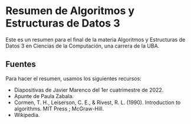 # Resumen de Algoritmos y Estructuras de Datos 3

Este es un resumen para el final de la materia Algoritmos y Estructuras de Datos 3 en Ciencias de la Computación, una carrera de la UBA.

## Fuentes

Para hacer el resumen, usamos los siguientes recursos:

* Diapositivas de Javier Marenco del 1er cuatrimestre de 2022.
* Apunte de Paula Zabala.
* Cormen, T. H., Leiserson, C. E., & Rivest, R. L. (1990). Introduction to algorithms. MIT Press ; McGraw-Hill.
* Wikipedia.
